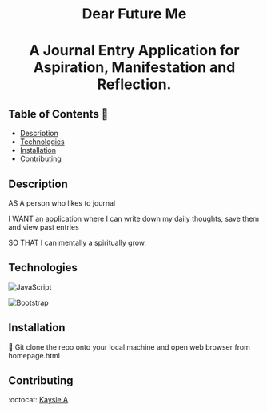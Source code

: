 
<h1 align="center"> Dear Future Me </h1>

<h1 align="center">A Journal Entry Application for Aspiration, Manifestation and Reflection.</h1>

## Table of Contents 🔎

- [Description](#Description)
- [Technologies](#Technologies)
- [Installation](#Installation)
- [Contributing](#Contributing)



## Description

AS A person who likes to journal

I WANT an application where I can write down my daily thoughts, save them and view past entries

SO THAT I can mentally a spiritually grow.


## Technologies


![JavaScript](https://img.shields.io/badge/JavaScript-323330?style=for-the-badge&logo=javascript&logoColor=F7DF1E)

![Bootstrap](https://img.shields.io/badge/Bootstrap-563D7C?style=for-the-badge&logo=bootstrap&logoColor=white)


## Installation 
💾 Git clone the repo onto your local machine and open web browser from homepage.html

## Contributing

:octocat: [Kaysie A](https://github.com/Kaysie04)
